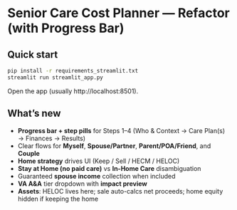 # Senior Care Cost Planner — Refactor (with Progress Bar)

## Quick start
```bash
pip install -r requirements_streamlit.txt
streamlit run streamlit_app.py
```
Open the app (usually http://localhost:8501).

## What’s new
- **Progress bar + step pills** for Steps 1–4 (Who & Context → Care Plan(s) → Finances → Results)
- Clear flows for **Myself**, **Spouse/Partner**, **Parent/POA/Friend**, and **Couple**
- **Home strategy** drives UI (Keep / Sell / HECM / HELOC)
- **Stay at Home (no paid care)** vs **In-Home Care** disambiguation
- Guaranteed **spouse income** collection when included
- **VA A&A** tier dropdown with **impact preview**
- **Assets**: HELOC lives here; sale auto-calcs net proceeds; home equity hidden if keeping the home

